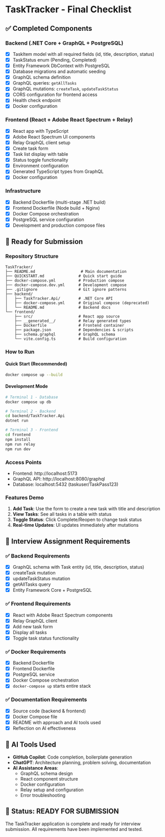 # TaskTracker - Final Checklist

## ✅ Completed Components

### Backend (.NET Core + GraphQL + PostgreSQL)
- [x] TaskItem model with all required fields (id, title, description, status)
- [x] TaskStatus enum (Pending, Completed)
- [x] Entity Framework DbContext with PostgreSQL
- [x] Database migrations and automatic seeding
- [x] GraphQL schema definition
- [x] GraphQL queries: `getAllTasks`
- [x] GraphQL mutations: `createTask`, `updateTaskStatus`
- [x] CORS configuration for frontend access
- [x] Health check endpoint
- [x] Docker configuration

### Frontend (React + Adobe React Spectrum + Relay)
- [x] React app with TypeScript
- [x] Adobe React Spectrum UI components
- [x] Relay GraphQL client setup
- [x] Create task form
- [x] Task list display with table
- [x] Status toggle functionality
- [x] Environment configuration
- [x] Generated TypeScript types from GraphQL
- [x] Docker configuration

### Infrastructure
- [x] Backend Dockerfile (multi-stage .NET build)
- [x] Frontend Dockerfile (Node build + Nginx)
- [x] Docker Compose orchestration
- [x] PostgreSQL service configuration
- [x] Development and production compose files

## 🏁 Ready for Submission

### Repository Structure
```
TaskTracker/
├── README.md                    # Main documentation
├── QUICKSTART.md               # Quick start guide
├── docker-compose.yml          # Production compose
├── docker-compose.dev.yml      # Development compose
├── .gitignore                  # Git ignore patterns
├── backend/
│   ├── TaskTracker.Api/        # .NET Core API
│   ├── docker-compose.yml      # Original compose (deprecated)
│   └── README.md               # Backend docs
└── frontend/
    ├── src/                    # React app source
    ├── __generated__/          # Relay generated types
    ├── Dockerfile              # Frontend container
    ├── package.json            # Dependencies & scripts
    ├── schema.graphql          # GraphQL schema
    └── vite.config.ts          # Build configuration
```

### How to Run

#### Quick Start (Recommended)
```bash
docker compose up --build
```

#### Development Mode
```bash
# Terminal 1 - Database
docker compose up db

# Terminal 2 - Backend
cd backend/TaskTracker.Api
dotnet run

# Terminal 3 - Frontend
cd frontend
npm install
npm run relay
npm run dev
```

### Access Points
- Frontend: http://localhost:5173
- GraphQL API: http://localhost:8080/graphql
- Database: localhost:5432 (taskuser/TaskPass123)

### Features Demo
1. **Add Task**: Use the form to create a new task with title and description
2. **View Tasks**: See all tasks in a table with status
3. **Toggle Status**: Click Complete/Reopen to change task status
4. **Real-time Updates**: UI updates immediately after mutations

## 🎯 Interview Assignment Requirements

### ✅ Backend Requirements
- [x] GraphQL schema with Task entity (id, title, description, status)
- [x] createTask mutation
- [x] updateTaskStatus mutation  
- [x] getAllTasks query
- [x] Entity Framework Core + PostgreSQL

### ✅ Frontend Requirements
- [x] React with Adobe React Spectrum components
- [x] Relay GraphQL client
- [x] Add new task form
- [x] Display all tasks
- [x] Toggle task status functionality

### ✅ Docker Requirements
- [x] Backend Dockerfile
- [x] Frontend Dockerfile  
- [x] PostgreSQL service
- [x] Docker Compose orchestration
- [x] `docker-compose up` starts entire stack

### ✅ Documentation Requirements
- [x] Source code (backend & frontend)
- [x] Docker Compose file
- [x] README with approach and AI tools used
- [x] Reflection on AI effectiveness

## 🤖 AI Tools Used
- **GitHub Copilot**: Code completion, boilerplate generation
- **ChatGPT**: Architecture planning, problem solving, documentation
- **AI Assistance Areas**: 
  - GraphQL schema design
  - React component structure
  - Docker configuration
  - Relay setup and configuration
  - Error troubleshooting

## 🎉 Status: READY FOR SUBMISSION

The TaskTracker application is complete and ready for interview submission. All requirements have been implemented and tested.